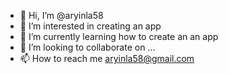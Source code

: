 - 👋 Hi, I’m @aryinla58
- 👀 I’m interested in creating an app
- 🌱 I’m currently learning how to create an an app
- 💞️ I’m looking to collaborate on ...
- 📫 How to reach me aryinla58@gmail.com

<!---
aryinla58/aryinla58 is a ✨ special ✨ repository because its `README.md` (this file) appears on your GitHub profile.
You can click the Preview link to take a look at your changes.
--->
